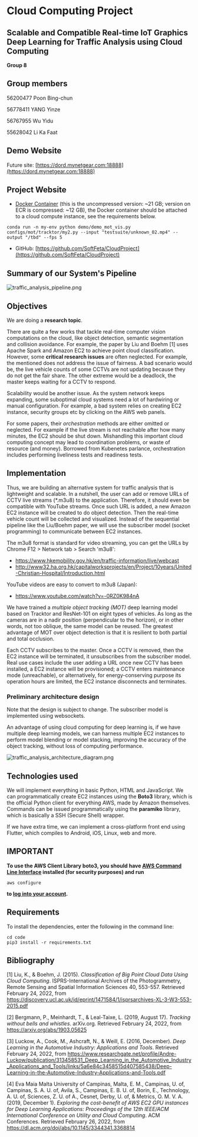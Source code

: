 # Cloud Computing Project

## Scalable and Compatible Real-time IoT Graphics Deep Learning for Traffic Analysis using Cloud Computing 
**Group 8**

## Group members
56200477 Poon Bing-chun

56778411 YANG Yinze

56767955 Wu Yidu

55628042 Li Ka Faat

## Demo Website
Future site: [https://dord.mynetgear.com:18888](https://dord.mynetgear.com:18888)

## Project Website
* [Docker Container](https://dord.mynetgear.com:14443/container.tar) (this is the uncompressed version: ~21 GB; version on ECR is compressed: ~12 GB), the Docker container should be attached to a cloud compute instance, see the requirements below.

`conda run -n my-env python demo/demo_mot_vis.py configs/mot/tracktor/my2.py --input "testsuite/unknown_02.mp4" --output "/tbd" --fps 5`

* GitHub: [https://github.com/SoftFeta/CloudProject](https://github.com/SoftFeta/CloudProject)

## Summary of our System's Pipeline
![traffic_analysis_pipeline.png](traffic_analysis_pipeline.png)

## Objectives
We are doing a **research topic**.

There are quite a few works that tackle real-time computer vision computations on the cloud, like object detection, semantic segmentation and collision avoidance. For example, the paper by Liu and Boehm [1] uses Apache Spark and Amazon EC2 to achieve point cloud classification. However, some **critical research issues** are often neglected. For example, the mentioned does not address the issue of fairness. A bad scenario would be, the live vehicle counts of some CCTVs are not updating because they do not get the fair share. The other extreme would be a deadlock, the master keeps waiting for a CCTV to respond.

Scalability would be another issue. As the system network keeps expanding, some suboptimal cloud systems need a lot of hardwiring or manual configuration. For example, a bad system relies on creating EC2 instance, security groups etc by clicking on the AWS web panels.

For some papers, their *orchestration* methods are either omitted or neglected. For example if the live stream is not reachable after how many minutes, the EC2 should be shut down. Mishandling this important cloud computing concept may lead to coordination problems, or waste of resource (and money). Borrowed from Kubenetes parlance, orchestration includes performing liveliness tests and readiness tests.

## Implementation
Thus, we are building an alternative system for traffic analysis that is lightweight and scalable. In a nutshell, the user can add or remove URLs of CCTV live streams (\*.m3u8) to the application. Therefore, it should even be compatible with YouTube streams. Once such URL is added, a new Amazon EC2 instance will be created to do object detection. Then the real-time vehicle count will be collected and visualized. Instead of the sequential pipeline like the Liu/Boehm paper, we will use the subscriber model (socket programming) to communicate between EC2 instances.

The m3u8 format is standard for video streaming, you can get the URLs by Chrome F12 > Network tab > Search 'm3u8':
* https://www.hkemobility.gov.hk/en/traffic-information/live/webcast 
* http://www32.ha.org.hk/capitalworksprojects/en/Project/10years/United-Christian-Hospital/Introduction.html

YouTube videos are easy to convert to m3u8 (Japan):
* https://www.youtube.com/watch?v=-0RZ0K984nA

We have trained a *multiple object tracking (MOT)* deep learning model based on Tracktor and ResNet-101 on eight types of vehicles. As long as the cameras are in a nadir position (perpendicular to the horizon), or in other words, not too oblique, the same model can be reused. The greatest advantage of MOT over object detection is that it is resilient to both partial and total occlusion.

Each CCTV subscribes to the master. Once a CCTV is removed, then the EC2 instance will be terminated, it unsubscribes from the subscriber model. Real use cases include the user adding a URL once new CCTV has been installed, a EC2 instance will be provisioned; a CCTV enters maintenance mode (unreachable), or alternatively, for energy-conserving purpose its operation hours are limited, the EC2 instance disconnects and terminates.

### Preliminary architecture design
Note that the design is subject to change. The subscriber model is implemented using websockets.

An advantage of using cloud computing for deep learning is, if we have multiple deep learning models, we can harness multiple EC2 instances to perform model blending or model stacking, improving the accuracy of the object tracking, without loss of computing performance. 

![traffic_analysis_architecture_diagram.png](traffic_analysis_architecture_diagram.png)

## Technologies used
We will implement everything in basic Python, HTML and JavaScript. We can programmatically create EC2 instances using the **Boto3** library, which is the official Python client for everything AWS, made by Amazon themselves. Commands can be issued programmatically using the **paramiko** library, which is basically a SSH (Secure Shell) wrapper.

If we have extra time, we can implement a cross-platform front end using Flutter, which compiles to Android, iOS, Linux, web and more.

## IMPORTANT
**To use the AWS Client Library boto3, you should have [AWS Command Line Interface](https://aws.amazon.com/cli/) installed (for security purposes) and run**
```
aws configure
```
**to [log into your account](https://docs.aws.amazon.com/cli/latest/userguide/cli-configure-quickstart.html).**

## Requirements
To install the dependencies, enter the following in the command line:
```
cd code
pip3 install -r requirements.txt
```

## Bibliography
[1] Liu, K., & Boehm, J. (2015). *Classification of Big Point Cloud Data Using Cloud Computing*. ISPRS-International Archives of the Photogrammetry, Remote Sensing and Spatial Information Sciences 40, 553-557. Retrieved February 24, 2022, from https://discovery.ucl.ac.uk/id/eprint/1471584/1/isprsarchives-XL-3-W3-553-2015.pdf 

[2] Bergmann, P., Meinhardt, T., & Leal-Taixe, L. (2019, August 17). *Tracking without bells and whistles*. arXiv.org. Retrieved February 24, 2022, from https://arxiv.org/abs/1903.05625 

[3] Luckow, A., Cook, M., Ashcraft, N., & Weill, E. (2016, December). *Deep Learning in the Automotive Industry: Applications and Tools*. Retrieved February 24, 2022, from https://www.researchgate.net/profile/Andre-Luckow/publication/313458531_Deep_Learning_in_the_Automotive_Industry_Applications_and_Tools/links/5a6e84c3458515d407585438/Deep-Learning-in-the-Automotive-Industry-Applications-and-Tools.pdf 

[4] Eva Maia Malta University of Campinas, Malta, E. M., Campinas, U. of, Campinas, S. A. U. of, Avila, S., Campinas, E. B. U. of, Borin, E., Technology, A. U. of, Sciences, Z. U. of A., Cesnet, Derby, U. of, & Metrics, O. M. V. A. (2019, December 1). *Exploring the cost-benefit of AWS EC2 GPU instances for Deep Learning Applications: Proceedings of the 12th IEEE/ACM International Conference on Utility and Cloud Computing*. ACM Conferences. Retrieved February 26, 2022, from https://dl.acm.org/doi/abs/10.1145/3344341.3368814 
